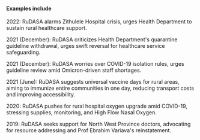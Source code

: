 #### Examples include

2022: RuDASA alarms Zithulele Hospital crisis, urges Health Department to sustain rural healthcare support.

2021 (December): RuDASA criticizes Health Department's quarantine guideline withdrawal, urges swift reversal for healthcare service safeguarding.

2021 (December): RuDASA worries over COVID-19 isolation rules, urges guideline review amid Omicron-driven staff shortages.

2021 (June): RuDASA suggests universal vaccine days for rural areas, aiming to immunize entire communities in one day, reducing transport costs and improving accessibility.

2020: RuDASA pushes for rural hospital oxygen upgrade amid COVID-19, stressing supplies, monitoring, and High Flow Nasal Oxygen.

2019: RuDASA seeks support for North West Province doctors, advocating for resource addressing and Prof Ebrahim Variava's reinstatement.

<!--
    * 2016 - Rural-proofing the overtime policy for health care practitioners in Eastern Cape
    * 2012 - Rural-proofing the National Health Insurance
    * 2011- RuDASA contributed to the development of a comprehensive set of objectives and activities aimed at enhancing access to human resources in rural health, adopted as official policy by the Department of Health - Strategic Priority 8 of the new National Human Resources for Health Strategy.
    * 2011 - Rural-proofing the Primary Health Care Revitalisation Strategy
    * 2011 - Letter to the Minister of Health: Proposal for key measures to address the crisis in human resources for health in South Africa, with a focus on rural health care
    * 2011 - RuDASA and RHAP join SAMA’s demands for urgent safety measures to protect our health care workers from assault
    * 2010 - Press Release: Rural communities disadvantaged by KZN Community Service Medical Officer placements for 2010
    * 2010 - Letter to KZN Treasury and Department of Health: Freezing of posts is against the spirit of the ten-point-plan
    * 2010 - RuDASA statement on public sector strike
    * 2010 - Open letter to the President: shadow a rural doctor for a day
    * 2009 - Press Release: The government''s OSD proposal is anti-rural
-->

<!--
    This is a comment and is not displayed on the website. Do not alter this text between arrows (->).
    To change the content in this file, simply retype/ copy+paste any text above, as you would in a normal text file/ word document. 

    The hashtag ( # ) symbols followed by a space and then text show a heading. The more #s you have, the smaller/"less important" the heading. You can add up to 6 # but we suggest max 4 #. make sure each heading is on a separate line.
    
    The single star ( * ) followed by a space and then text shows an item in a bulleted list. Make sure each item is on a separate line. 

    Please refer to the "HOW TO USE" or "HOW TO USE SHORT" files for more information.
 -->
